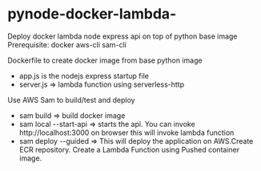 # pynode-docker-lambda-
Deploy docker lambda node express api on top of python base image
Prerequisite:
docker
aws-cli
sam-cli

Dockerfile to create docker image from base python image
 - app.js is the nodejs express startup file
- server.js => lambda function using serverless-http

Use AWS Sam to build/test and deploy
- sam build => build docker image
- sam local --start-api => starts the api. You can invoke http://localhost:3000 on browser this will invoke lambda function
- sam deploy --guided => This will deploy the application on AWS.Create ECR repository. Create a Lambda Function using Pushed container image.

